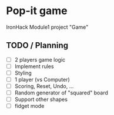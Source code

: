 # Pop-it game

IronHack Module1 project "Game"

## TODO / Planning

* [ ] 2 players game logic
* [ ] Implement rules
* [ ] Styling
* [ ] 1 player (vs Computer)
* [ ] Scoring, Reset, Undo, ...
* [ ] Random generator of "squared" board
* [ ] Support other shapes
* [ ] fidget mode